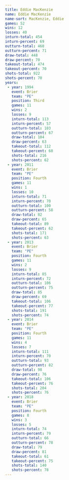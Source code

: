 ```yaml
---
title: Eddie MacKenzie
name: Eddie MacKenzie
name-sort: MacKenzie, Eddie
games: 52
wins: 12
losses: 40
inturn-total: 454
inturn-percent: 69
outturn-total: 468
outturn-percent: 71
draw-total: 448
draw-percent: 70
takeout-total: 474
takeout-percent: 70
shots-total: 922
shots-percent: 70
years:
 - year: 1994
   event: Brier
   team: "PE"
   position: Third
   games: 11
   wins: 2
   losses: 9
   inturn-total: 113
   inturn-percent: 57
   outturn-total: 103
   outturn-percent: 67
   draw-total: 104
   draw-percent: 63
   takeout-total: 112
   takeout-percent: 60
   shots-total: 216
   shots-percent: 62
 - year: 2011
   event: Brier
   team: "PE"
   position: Fourth
   games: 11
   wins: 1
   losses: 10
   inturn-total: 71
   inturn-percent: 70
   outturn-total: 100
   outturn-percent: 58
   draw-total: 82
   draw-percent: 65
   takeout-total: 89
   takeout-percent: 62
   shots-total: 171
   shots-percent: 63
 - year: 2013
   event: Brier
   team: "PE"
   position: Fourth
   games: 11
   wins: 2
   losses: 9
   inturn-total: 85
   inturn-percent: 72
   outturn-total: 106
   outturn-percent: 75
   draw-total: 85
   draw-percent: 69
   takeout-total: 106
   takeout-percent: 77
   shots-total: 191
   shots-percent: 74
 - year: 2014
   event: Brier
   team: "PE"
   position: Fourth
   games: 11
   wins: 4
   losses: 7
   inturn-total: 111
   inturn-percent: 70
   outturn-total: 93
   outturn-percent: 82
   draw-total: 98
   draw-percent: 76
   takeout-total: 106
   takeout-percent: 76
   shots-total: 204
   shots-percent: 76
 - year: 2018
   event: Brier
   team: "PE"
   position: Fourth
   games: 8
   wins: 3
   losses: 5
   inturn-total: 74
   inturn-percent: 79
   outturn-total: 66
   outturn-percent: 78
   draw-total: 79
   draw-percent: 81
   takeout-total: 61
   takeout-percent: 75
   shots-total: 140
   shots-percent: 78
---
```

